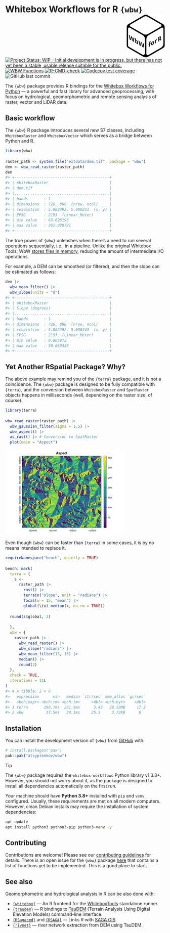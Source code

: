 # Whitebox Workflows for R `{wbw}` <img src="man/figures/logo.png" align="right" height="135" alt="" />

<!-- badges: start -->
[![Project Status: WIP – Initial development is in progress, but there
has not yet been a stable, usable release suitable for the
public.](https://www.repostatus.org/badges/latest/wip.svg)](https://www.repostatus.org/#wip)
[![WBW
Functions](https://img.shields.io/endpoint?url=https://gist.githubusercontent.com/atsyplenkov/0c46250def94614c4a3ef8b4de7460e6/raw/wbw-progress.json)](https://github.com/atsyplenkov/wbw/issues/1)
[![R-CMD-check](https://github.com/atsyplenkov/wbw/actions/workflows/R-CMD-check.yaml/badge.svg)](https://github.com/atsyplenkov/wbw/actions/workflows/R-CMD-check.yaml)
[![Codecov test
coverage](https://codecov.io/gh/atsyplenkov/wbw/graph/badge.svg)](https://app.codecov.io/gh/atsyplenkov/wbw)
![GitHub last
commit](https://img.shields.io/github/last-commit/atsyplenkov/wbw)
<!-- badges: end -->

The `{wbw}` package provides R bindings for the [Whitebox Workflows for
Python](https://www.whiteboxgeo.com/manual/wbw-user-manual/book/preface.html)
— a powerful and fast library for advanced geoprocessing, with focus on
hydrological, geomorphometric and remote sensing analysis of raster,
vector and LiDAR data.

## Basic workflow

The `{wbw}` R package introduces several new S7 classes, including
`WhiteboxRaster` and `WhiteboxVector` which serves as a bridge between
Python and R.

``` r
library(wbw)

raster_path <- system.file("extdata/dem.tif", package = "wbw")
dem <- wbw_read_raster(raster_path)
dem
#> +------------------------------------------+ 
#> | WhiteboxRaster                           |
#> | dem.tif                                  |
#> |..........................................| 
#> | bands       : 1                          |
#> | dimensions  : 726, 800  (nrow, ncol)     |
#> | resolution  : 5.002392, 5.000243  (x, y) |
#> | EPSG        : 2193  (Linear_Meter)       |
#> | min value   : 63.698193                  |
#> | max value   : 361.020721                 |
#> +------------------------------------------+
```

The true power of `{wbw}` unleashes when there’s a need to run several
operations sequentially, i.e., in a pipeline. Unlike the original
Whitebox Tools, WbW [stores files in
memory](https://www.whiteboxgeo.com/manual/wbw-user-manual/book/introduction.html#how-does-wbw-compare-with-related-whitebox-products),
reducing the amount of intermediate I/O operations.

For example, a DEM can be smoothed (or filtered), and then the slope can
be estimated as follows:

``` r
dem |>
  wbw_mean_filter() |> 
  wbw_slope(units = "d")
#> +------------------------------------------+ 
#> | WhiteboxRaster                           |
#> | Slope (degrees)                          |
#> |..........................................| 
#> | bands       : 1                          |
#> | dimensions  : 726, 800  (nrow, ncol)     |
#> | resolution  : 5.002392, 5.000243  (x, y) |
#> | EPSG        : 2193  (Linear_Meter)       |
#> | min value   : 0.005972                   |
#> | max value   : 50.069439                  |
#> +------------------------------------------+
```

## Yet Another RSpatial Package? Why?

The above example may remind you of the `{terra}` package, and it is not
a coincidence. The `{wbw}` package is designed to be fully compatible
with `{terra}`, and the conversion between `WhiteboxRaster` and
`SpatRaster` objects happens in milliseconds (well, depending on the
raster size, of course).

``` r
library(terra)

wbw_read_raster(raster_path) |> 
  wbw_gaussian_filter(sigma = 1.5) |> 
  wbw_aspect() |> 
  as_rast() |> # Conversion to SpatRaster
  plot(main = "Aspect")
```

<img src="man/figures/README-terra-1.png" width="75%" />

Even though `{wbw}` can be faster than `{terra}` in some cases, it is by
no means intended to replace it.

``` r
requireNamespace("bench", quietly = TRUE)

bench::mark(
  terra = {
    s <- 
      raster_path |> 
        rast() |> 
        terrain("slope", unit = "radians") |> 
        focal(w = 15, "mean") |> 
        global(\(x) median(x, na.rm = TRUE))

  round(s$global, 2)

  },
  wbw = {
    raster_path |>
      wbw_read_raster() |> 
      wbw_slope("radians") |> 
      wbw_mean_filter(15, 15) |> 
      median() |> 
      round(2)
  },
  check = TRUE,
  iterations = 11L
)
#> # A tibble: 2 × 6
#>   expression      min   median `itr/sec` mem_alloc `gc/sec`
#>   <bch:expr> <bch:tm> <bch:tm>     <dbl> <bch:byt>    <dbl>
#> 1 terra       290.7ms  291.5ms      3.43   28.58MB     17.2
#> 2 wbw          37.5ms   39.1ms     25.5     3.72KB      0
```

## Installation

You can install the development version of `{wbw}` from
[GitHub](https://github.com/) with:

``` r
# install.packages("pak")
pak::pak("atsyplenkov/wbw")
```

> [!TIP]
> The `{wbw}` package requires the `whitebox-workflows` Python library
> v1.3.3+. However, you should not worry about it, as the package
> is designed to install all dependencies automatically on the first run.

Your machine should have **Python 3.8+** installed with `pip` and `venv` configured. Usually, these requirements are met on all modern computers. However, clean Debian installs may require the installation of system dependencies:


```bash
apt update
apt install python3 python3-pip python3-venv -y
```

## Contributing

Contributions are welcome! Please see our [contributing
guidelines](CONTRIBUTING.md) for details. There is an open issue for the
`{wbw}` package [here](https://github.com/atsyplenkov/wbw/issues/1) that
contains a list of functions yet to be implemented. This is a good place
to start.

## See also

Geomorphometric and hydrological analysis in R can be also done with:

- [`{whitebox}`](https://github.com/opengeos/whiteboxR) — An R frontend for the [WhiteboxTools](https://www.whiteboxgeo.com) standalone runner. <br>
- [`{traudem}`](https://github.com/lucarraro/traudem/) — R bindings to [TauDEM](https://hydrology.usu.edu/taudem/taudem5/) (Terrain Analysis Using Digital Elevation Models) command-line interface. <br>
- [`{RSagacmd}`](https://github.com/stevenpawley/Rsagacmd/) and [`{RSAGA}`](https://github.com/r-spatial/RSAGA) — Links R with [SAGA GIS](https://sourceforge.net/projects/saga-gis/). <br>
- [`{rivnet}`](https://github.com/lucarraro/rivnet) — river network extraction from DEM using TauDEM.